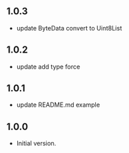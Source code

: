 ## 1.0.3

- update ByteData convert to Uint8List

## 1.0.2

- update add type force

## 1.0.1

- update README.md example

## 1.0.0

- Initial version.

